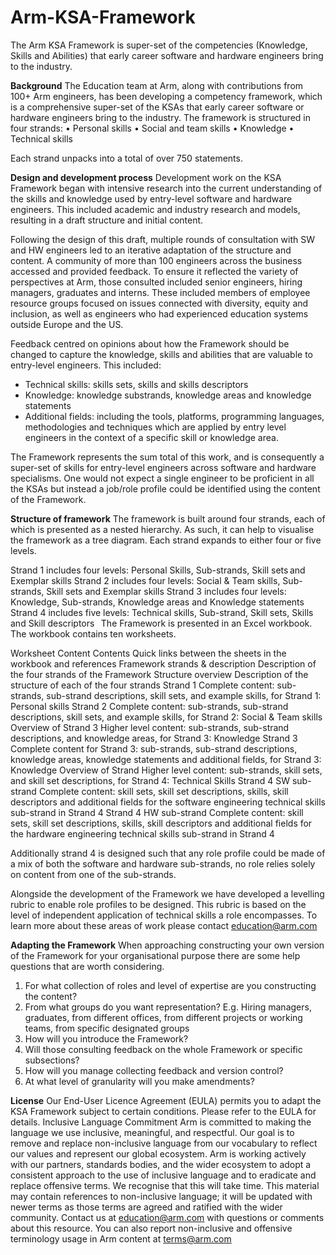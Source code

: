 # Arm-KSA-Framework
The Arm KSA Framework is super-set of the competencies (Knowledge, Skills and Abilities) that early career software and hardware engineers bring to the industry.

**Background**
The Education team at Arm, along with contributions from 100+ Arm engineers, has been developing a competency framework, which is a comprehensive super-set of the KSAs that early career software or hardware engineers bring to the industry. The framework is structured in four strands:
•	Personal skills
•	Social and team skills
•	Knowledge
•	Technical skills
 
Each strand unpacks into a total of over 750 statements.

**Design and development process** 
Development work on the KSA Framework began with intensive research into the current understanding of the skills and knowledge used by entry-level software and hardware engineers. This included academic and industry research and models, resulting in a draft structure and initial content. 

Following the design of this draft, multiple rounds of consultation with SW and HW engineers led to an iterative adaptation of the structure and content. A community of more than 100 engineers across the business accessed and provided feedback. To ensure it reflected the variety of perspectives at Arm, those consulted included senior engineers, hiring managers, graduates and interns. These included members of employee resource groups focused on issues connected with diversity, equity and inclusion, as well as engineers who had experienced education systems outside Europe and the US. 

Feedback centred on opinions about how the Framework should be changed to capture the knowledge, skills and abilities that are valuable to entry-level engineers. This included:
-	Technical skills: skills sets, skills and skills descriptors
-	Knowledge: knowledge substrands, knowledge areas and knowledge statements
-	Additional fields: including the tools, platforms, programming languages, methodologies and techniques which are applied by entry level engineers in the context of a specific skill or knowledge area.

The Framework represents the sum total of this work, and is consequently a super-set of skills for entry-level engineers across software and hardware specialisms. One would not expect a single engineer to be proficient in all the KSAs but instead a job/role profile could be identified using the content of the Framework.

**Structure of framework**
The framework is built around four strands, each of which is presented as a nested hierarchy. As such, it can help to visualise the framework as a tree diagram. Each strand expands to either four or five levels. 
 
Strand 1 includes four levels: Personal Skills, Sub-strands, Skill sets and Exemplar skills 
Strand 2 includes four levels: Social & Team skills, Sub-strands, Skill sets and Exemplar skills
Strand 3 includes four levels: Knowledge, Sub-strands, Knowledge areas and Knowledge statements
Strand 4 includes five levels: Technical skills, Sub-strand, Skill sets, Skills and Skill descriptors
  
The Framework is presented in an Excel workbook. The workbook contains ten worksheets.

Worksheet	Content
Contents	Quick links between the sheets in the workbook and references 
Framework strands & description	Description of the four strands of the Framework
Structure overview	Description of the structure of each of the four strands
Strand 1	Complete content: sub-strands, sub-strand descriptions, skill sets, and example skills, for Strand 1: Personal skills
Strand 2	Complete content: sub-strands, sub-strand descriptions, skill sets, and example skills, for Strand 2: Social & Team skills
Overview of Strand 3	Higher level content: sub-strands, sub-strand descriptions, and knowledge areas, for Strand 3: Knowledge
Strand 3	Complete content for Strand 3: sub-strands, sub-strand descriptions, knowledge areas, knowledge statements and additional fields, for Strand 3: Knowledge
Overview of Strand	Higher level content: sub-strands, skill sets, and skill set descriptions, for Strand 4: Technical Skills
Strand 4 SW sub-strand	Complete content: skill sets, skill set descriptions, skills, skill descriptors and additional fields for the software engineering technical skills sub-strand in Strand 4
Strand 4 HW sub-strand	Complete content: skill sets, skill set descriptions, skills, skill descriptors and additional fields for the hardware engineering technical skills sub-strand in Strand 4

Additionally strand 4 is designed such that any role profile could be made of a mix of both the software and hardware sub-strands, no role relies solely on content from one of the sub-strands.

Alongside the development of the Framework we have developed a levelling rubric to enable role profiles to be designed. This rubric is based on the level of independent application of technical skills a role encompasses. To learn more about these areas of work please contact education@arm.com

**Adapting the Framework**
When approaching constructing your own version of the Framework for your organisational purpose there are some help questions that are worth considering.

1.	For what collection of roles and level of expertise are you constructing the content?
2.	From what groups do you want representation? E.g. Hiring managers, graduates, from different offices, from different projects or working teams, from specific designated groups
3.	How will you introduce the Framework? 
4.	Will those consulting feedback on the whole Framework or specific subsections?
5.	How will you manage collecting feedback and version control?
6.	At what level of granularity will you make amendments? 

**License**
Our End-User Licence Agreement (EULA) permits you to adapt the KSA Framework subject to certain conditions. Please refer to the EULA  for details.
Inclusive Language Commitment
Arm is committed to making the language we use inclusive, meaningful, and respectful. Our goal is to remove and replace non-inclusive language from our vocabulary to reflect our values and represent our global ecosystem.
Arm is working actively with our partners, standards bodies, and the wider ecosystem to adopt a consistent approach to the use of inclusive language and to eradicate and replace offensive terms. We recognise that this will take time. This material may contain references to non-inclusive language; it will be updated with newer terms as those terms are agreed and ratified with the wider community.
Contact us at education@arm.com with questions or comments about this resource. You can also report non-inclusive and offensive terminology usage in Arm content at terms@arm.com 
